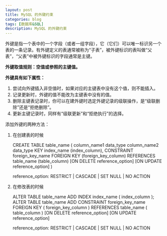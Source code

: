 ```yaml
---
layout: post
title: MySQL 的外键约束
categories: blog
tags: [数据库&SQL]
description: MySQL 的外键约束
---
```


外键是指一个表中的一个字段（或者一组字段），它（它们）可以唯一标识另一个表的一条记录。有外键定义的表通常被称为“子表”，被外键标识的表叫做“父表”，“父表”中被外键标识的字段通常是主键。

**外键取值规则：空值或参照的主键值。**

**外键具有如下属性：**
1. 尝试向外键插入非空值时，如果对应的主键表中没有这个值，则不能插入。
1. 记录更新时，外键的值不能改为主键表中没有的值。
1. 删除主键表记录时，你可以在建外键时选定外键记录的级联操作，是“级联删除”还是“拒绝删除”。
1. 更新主键记录时，同样有“级联更新”和“拒绝执行”的选择。

添加外键的两种方法：

1) 在创建表的时候

    CREATE TABLE table_name (
      column_name1 data_type
	  column_name2 data_type
      KEY index_name (index_column),
      CONSTRAINT foreign_key_name
	    FOREIGN KEY (foreign_key_column) 
		REFERENCES table_name (table_column)
		[ON DELETE reference_option]
		[ON UPDATE reference_option]
    )

	reference_option:
    	RESTRICT | CASCADE | SET NULL | NO ACTION

2) 在修改表的时候

    ALTER TABLE table_name ADD INDEX index_name ( index_column );
    ALTER TABLE table_name ADD CONSTRAINT foreign_key_name
      FOREIGN KEY ( foreign_key_column ) 
      REFERENCES table_name ( table_column ) 
      [ON DELETE reference_option]
      [ON UPDATE reference_option]

	reference_option:
    	RESTRICT | CASCADE | SET NULL | NO ACTION

